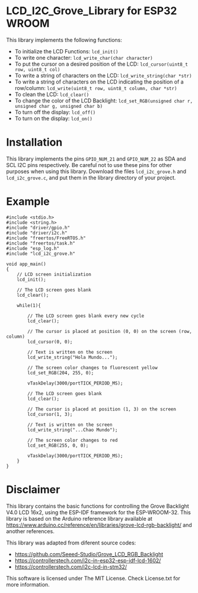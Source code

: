 # LCD_I2C_Grove_Library for ESP32 WROOM

This library implements the following functions:

- To initialize the LCD Functions: `lcd_init()`
- To write one character: `lcd_write_char(char character)`
- To put the cursor on a desired position of the LCD: `lcd_cursor(uint8_t row, uint8_t col)`
- To write a string of characters on the LCD: `lcd_write_string(char *str)`
- To write a string of characters on the LCD indicating the position of a row/column: `lcd_write(uint8_t row, uint8_t column, char *str)`
- To clean the LCD: `lcd_clear()`
- To change the color of the LCD Backlight: `lcd_set_RGB(unsigned char r, unsigned char g, unsigned char b)`
- To turn off the display: `lcd_off()`
- To turn on the display: `lcd_on()`

# Installation
This library implements the pins `GPIO_NUM_21` and `GPIO_NUM_22` as SDA and SCL I2C pins respectively. Be careful not to use these pins for other purposes when using this library.
Download the files `lcd_i2c_grove.h` and `lcd_i2c_grove.c`, and put them in the library directory of your project. 

# Example
~~~
#include <stdio.h>
#include <string.h>
#include "driver/gpio.h"
#include "driver/i2c.h"
#include "freertos/FreeRTOS.h"
#include "freertos/task.h"
#include "esp_log.h"
#include "lcd_i2c_grove.h"  

void app_main()
{
    // LCD screen initialization
    lcd_init(); 
    
    // The LCD screen goes blank
    lcd_clear(); 
   
    while(1){

        // The LCD screen goes blank every new cycle
        lcd_clear(); 
        
        // The cursor is placed at position (0, 0) on the screen (row, column)
        lcd_cursor(0, 0); 

        // Text is written on the screen
        lcd_write_string("Hola Mundo...");

        // The screen color changes to fluorescent yellow
        lcd_set_RGB(204, 255, 0);
        
        vTaskDelay(3000/portTICK_PERIOD_MS); 
        
        // The LCD screen goes blank
        lcd_clear(); 
        
        // The cursor is placed at position (1, 3) on the screen
        lcd_cursor(1, 3); 
        
        // Text is written on the screen
        lcd_write_string("...Chao Mundo");

        // The screen color changes to red
        lcd_set_RGB(255, 0, 0);
        
        vTaskDelay(3000/portTICK_PERIOD_MS);
    }
}

~~~

# Disclaimer

This library contains the basic functions for controlling the Grove Backlight V4.0 LCD 16x2, using the ESP-IDF framework for the ESP-WROOM-32. This library is based on the Arduino reference library available at https://www.arduino.cc/reference/en/libraries/grove-lcd-rgb-backlight/ and another references.

This library was adapted from diferent source codes:
- https://github.com/Seeed-Studio/Grove_LCD_RGB_Backlight
- https://controllerstech.com/i2c-in-esp32-esp-idf-lcd-1602/ 
- https://controllerstech.com/i2c-lcd-in-stm32/

This software is licensed under The MIT License. Check License.txt for more information.

